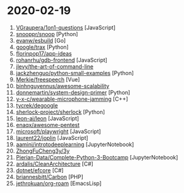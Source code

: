 # 2020-02-19

1. [VGraupera/1on1-questions](https://github.com/VGraupera/1on1-questions "Mega list of 1 on 1 meeting questions compiled from a variety to sources") [JavaScript]
2. [snooppr/snoop](https://github.com/snooppr/snoop "Snoop — инструмент разведки на основе открытых данных") [Python]
3. [evanw/esbuild](https://github.com/evanw/esbuild "An extremely fast JavaScript bundler and minifier") [Go]
4. [google/trax](https://github.com/google/trax "Trax — your path to advanced deep learning") [Python]
5. [florinpop17/app-ideas](https://github.com/florinpop17/app-ideas "A Collection of application ideas which can be used to improve your coding skills.") 
6. [rohanrhu/gdb-frontend](https://github.com/rohanrhu/gdb-frontend "☕ GDBFrontend is an easy, flexible and extensionable gui debugger.") [JavaScript]
7. [jlevy/the-art-of-command-line](https://github.com/jlevy/the-art-of-command-line "Master the command line, in one page") 
8. [jackzhenguo/python-small-examples](https://github.com/jackzhenguo/python-small-examples "Python有趣的小例子一网打尽。Python基础、Python坑点、Python字符串和正则、Python绘图、Python日期和文件、Web开发、数据科学、机器学习、深度学习、TensorFlow、Pytorch，一切都是简单易懂的小例子。") [Python]
9. [Merkie/freespeech](https://github.com/Merkie/freespeech "A free program designed to help the non-verbal.") [Vue]
10. [binhnguyennus/awesome-scalability](https://github.com/binhnguyennus/awesome-scalability "The Patterns of Scalable, Reliable, and Performant Large-Scale Systems") 
11. [donnemartin/system-design-primer](https://github.com/donnemartin/system-design-primer "Learn how to design large-scale systems. Prep for the system design interview. Includes Anki flashcards.") [Python]
12. [y-x-c/wearable-microphone-jamming](https://github.com/y-x-c/wearable-microphone-jamming "Repository for our paper Wearable Microphone Jamming") [C++]
13. [tycrek/degoogle](https://github.com/tycrek/degoogle "A huge list of alternatives to Google products. Privacy tips, tricks, and links.") 
14. [sherlock-project/sherlock](https://github.com/sherlock-project/sherlock "🔎 Hunt down social media accounts by username across social networks") [Python]
15. [leon-ai/leon](https://github.com/leon-ai/leon "🧠 Leon is your open-source personal assistant.") [JavaScript]
16. [enaqx/awesome-pentest](https://github.com/enaqx/awesome-pentest "A collection of awesome penetration testing resources, tools and other shiny things") 
17. [microsoft/playwright](https://github.com/microsoft/playwright "Node library to automate Chromium, Firefox and WebKit with a single API") [JavaScript]
18. [laurent22/joplin](https://github.com/laurent22/joplin "Joplin - an open source note taking and to-do application with synchronization capabilities for Windows, macOS, Linux, Android and iOS. Forum: https://discourse.joplinapp.org/") [JavaScript]
19. [aamini/introtodeeplearning](https://github.com/aamini/introtodeeplearning "Lab Materials for MIT 6.S191: Introduction to Deep Learning") [JupyterNotebook]
20. [ZhongFuCheng3y/3y](https://github.com/ZhongFuCheng3y/3y "📓从Java基础、JavaWeb基础到常用的框架再到面试题都有完整的教程，几乎涵盖了Java后端必备的知识点") 
21. [Pierian-Data/Complete-Python-3-Bootcamp](https://github.com/Pierian-Data/Complete-Python-3-Bootcamp "Course Files for Complete Python 3 Bootcamp Course on Udemy") [JupyterNotebook]
22. [ardalis/CleanArchitecture](https://github.com/ardalis/CleanArchitecture "A starting point for Clean Architecture with ASP.NET Core") [C#]
23. [dotnet/efcore](https://github.com/dotnet/efcore "EF Core is a modern object-database mapper for .NET. It supports LINQ queries, change tracking, updates, and schema migrations.") [C#]
24. [briannesbitt/Carbon](https://github.com/briannesbitt/Carbon "A simple PHP API extension for DateTime.") [PHP]
25. [jethrokuan/org-roam](https://github.com/jethrokuan/org-roam "Rudimentary Roam replica with Org-mode") [EmacsLisp]
